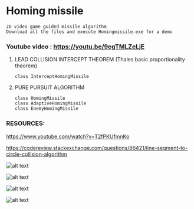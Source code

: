 # Homing missile

```
2D video game guided missile algorithm
Download all the files and execute Homingmissile.exe for a demo 
```

### Youtube video : https://youtu.be/9egTMLZeLjE

1. LEAD COLLISION INTERCEPT THEOREM (Thales basic proportionality theorem)

   ```
   class InterceptHomingMissile
   ```
   
2. PURE PURSUIT ALGORITHM  

   ```
   class HomingMissile
   class AdaptiveHomingMissile
   class EnemyHomingMissile
   ```

### RESOURCES:

https://www.youtube.com/watch?v=T2fPKUfmnKo

https://codereview.stackexchange.com/questions/86421/line-segment-to-circle-collision-algorithm


![alt text](https://github.com/yoyoberenguer/Homing-missile-/blob/master/Screendump439.png)

![alt text](https://github.com/yoyoberenguer/Homing-missile-/blob/master/Screendump456.png)

![alt text](https://github.com/yoyoberenguer/Homing-missile-/blob/master/Screendump121.png)

![alt text](https://github.com/yoyoberenguer/Homing-missile-/blob/master/Screendump595.png)
